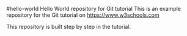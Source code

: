 #hello-world
Hello World repository for Git tutorial
This is an example repository for the Git tutorial on 
https://www.w3schools.com

This repository is built step by step in the tutorial.